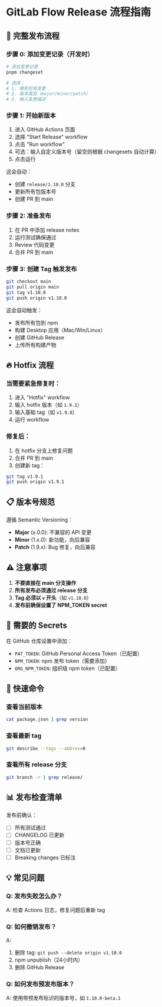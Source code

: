 # GitLab Flow Release 流程指南

## 🚀 完整发布流程

### 步骤 0: 添加变更记录（开发时）
```bash
# 添加变更记录
pnpm changeset

# 选择：
# 1. 哪些包有变更
# 2. 版本类型（major/minor/patch）
# 3. 输入变更描述
```

### 步骤 1: 开始新版本
1. 进入 GitHub Actions 页面
2. 选择 "Start Release" workflow
3. 点击 "Run workflow"
4. 可选：输入自定义版本号（留空则根据 changesets 自动计算）
5. 点击运行

这会自动：
- 创建 `release/1.10.0` 分支
- 更新所有包版本号
- 创建 PR 到 main

### 步骤 2: 准备发布
1. 在 PR 中添加 release notes
2. 运行测试确保通过
3. Review 代码变更
4. 合并 PR 到 main

### 步骤 3: 创建 Tag 触发发布
```bash
git checkout main
git pull origin main
git tag v1.10.0
git push origin v1.10.0
```

这会自动触发：
- 发布所有包到 npm
- 构建 Desktop 应用（Mac/Win/Linux）
- 创建 GitHub Release
- 上传所有构建产物

## 🔥 Hotfix 流程

### 当需要紧急修复时：
1. 进入 "Hotfix" workflow
2. 输入 hotfix 版本（如 `1.9.1`）
3. 输入基础 tag（如 `v1.9.0`）
4. 运行 workflow

### 修复后：
1. 在 hotfix 分支上修复问题
2. 合并 PR 到 main
3. 创建新 tag：
```bash
git tag v1.9.1
git push origin v1.9.1
```

## 📋 版本号规范

遵循 Semantic Versioning：
- **Major** (x.0.0): 不兼容的 API 变更
- **Minor** (1.x.0): 新功能，向后兼容
- **Patch** (1.9.x): Bug 修复，向后兼容

## ⚠️ 注意事项

1. **不要直接在 main 分支操作**
2. **所有发布必须通过 release 分支**
3. **Tag 必须以 `v` 开头**（如 `v1.10.0`）
4. **发布前确保设置了 NPM_TOKEN secret**

## 🔐 需要的 Secrets

在 GitHub 仓库设置中添加：
- `PAT_TOKEN`: GitHub Personal Access Token（已配置）
- `NPM_TOKEN`: npm 发布 token（需要添加）
- `ORG_NPM_TOKEN`: 组织级 npm token（已配置）

## 🎯 快速命令

### 查看当前版本
```bash
cat package.json | grep version
```

### 查看最新 tag
```bash
git describe --tags --abbrev=0
```

### 查看所有 release 分支
```bash
git branch -r | grep release/
```

## 📊 发布检查清单

发布前确认：
- [ ] 所有测试通过
- [ ] CHANGELOG 已更新
- [ ] 版本号正确
- [ ] 文档已更新
- [ ] Breaking changes 已标注

## 💡 常见问题

### Q: 发布失败怎么办？
A: 检查 Actions 日志，修复问题后重新 tag

### Q: 如何撤销发布？
A: 
1. 删除 tag: `git push --delete origin v1.10.0`
2. npm unpublish（24小时内）
3. 删除 GitHub Release

### Q: 如何发布预发布版本？
A: 使用带预发布标识的版本号，如 `1.10.0-beta.1`